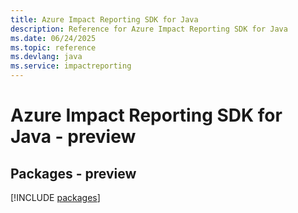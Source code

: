 ```yaml
---
title: Azure Impact Reporting SDK for Java
description: Reference for Azure Impact Reporting SDK for Java
ms.date: 06/24/2025
ms.topic: reference
ms.devlang: java
ms.service: impactreporting
---
```

# Azure Impact Reporting SDK for Java - preview
## Packages - preview
[!INCLUDE [packages](impact-reporting-index.md)]